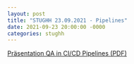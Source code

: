 ```yaml
---
layout: post
title: "STUGHH 23.09.2021 - Pipelines"
date: 2021-09-23 20:00:00 -0000
categories: stughh
---
```


[Präsentation QA in CI/CD Pipelines (PDF)](/assets/presentations/2021-09-23-qa-in-ci-cd-pipelines.pdf)
